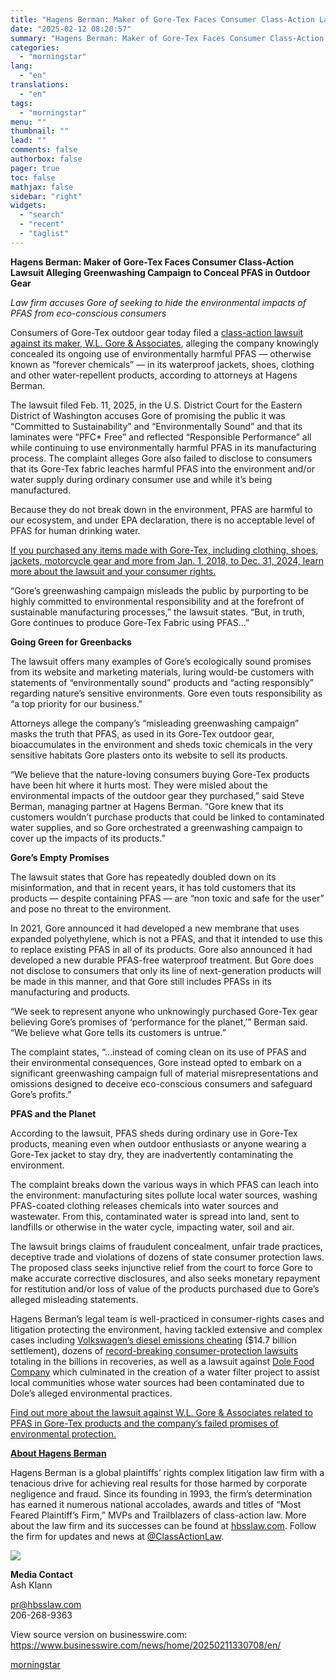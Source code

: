 ```yaml
---
title: "Hagens Berman: Maker of Gore-Tex Faces Consumer Class-Action Lawsuit Alleging Greenwashing Campaign to Conceal PFAS in Outdoor Gear"
date: "2025-02-12 08:20:57"
summary: "Hagens Berman: Maker of Gore-Tex Faces Consumer Class-Action Lawsuit Alleging Greenwashing Campaign to Conceal PFAS in Outdoor Gear Law firm accuses Gore of seeking to hide the environmental impacts of PFAS from eco-conscious consumers Consumers of Gore-Tex outdoor gear today filed a class-action lawsuit against its maker, W.L. Gore &amp;..."
categories:
  - "morningstar"
lang:
  - "en"
translations:
  - "en"
tags:
  - "morningstar"
menu: ""
thumbnail: ""
lead: ""
comments: false
authorbox: false
pager: true
toc: false
mathjax: false
sidebar: "right"
widgets:
  - "search"
  - "recent"
  - "taglist"
---
```


**Hagens Berman: Maker of Gore-Tex Faces Consumer Class-Action Lawsuit Alleging Greenwashing Campaign to Conceal PFAS in Outdoor Gear**

*Law firm accuses Gore of seeking to hide the environmental impacts of PFAS from eco-conscious consumers*

Consumers of Gore-Tex outdoor gear today filed a [class-action lawsuit against its maker, W.L. Gore & Associates](https://cts.businesswire.com/ct/CT?id=smartlink&url=https%3A%2F%2Fwww.hbsslaw.com%2Fcases%2Fpfas-gore-tex-greenwashing&esheet=54204498&newsitemid=20250211330708&lan=en-US&anchor=class-action+lawsuit+against+its+maker%2C+W.L.+Gore+%26amp%3B+Associates&index=1&md5=a2a13b18f0593657742c387c41058b6e), alleging the company knowingly concealed its ongoing use of environmentally harmful PFAS — otherwise known as “forever chemicals” — in its waterproof jackets, shoes, clothing and other water-repellent products, according to attorneys at Hagens Berman.

The lawsuit filed Feb. 11, 2025, in the U.S. District Court for the Eastern District of Washington accuses Gore of promising the public it was “Committed to Sustainability” and “Environmentally Sound” and that its laminates were “PFC\* Free” and reflected “Responsible Performance” all while continuing to use environmentally harmful PFAS in its manufacturing process. The complaint alleges Gore also failed to disclose to consumers that its Gore-Tex fabric leaches harmful PFAS into the environment and/or water supply during ordinary consumer use and while it’s being manufactured.

Because they do not break down in the environment, PFAS are harmful to our ecosystem, and under EPA declaration, there is no acceptable level of PFAS for human drinking water.

[If you purchased any items made with Gore-Tex, including clothing, shoes, jackets, motorcycle gear and more from Jan. 1, 2018, to Dec. 31, 2024, learn more about the lawsuit and your consumer rights.](https://cts.businesswire.com/ct/CT?id=smartlink&url=https%3A%2F%2Fwww.hbsslaw.com%2Fcases%2Fpfas-gore-tex-greenwashing&esheet=54204498&newsitemid=20250211330708&lan=en-US&anchor=If+you+purchased+any+items+made+with+Gore-Tex%2C+including+clothing%2C+shoes%2C+jackets%2C+motorcycle+gear+and+more+from+Jan.+1%2C+2018%2C+to+Dec.+31%2C+2024%2C+learn+more+about+the+lawsuit+and+your+consumer+rights.&index=2&md5=387ddb435630fe1be68453727112e270)

“Gore’s greenwashing campaign misleads the public by purporting to be highly committed to environmental responsibility and at the forefront of sustainable manufacturing processes,” the lawsuit states. “But, in truth, Gore continues to produce Gore-Tex Fabric using PFAS...”

**Going Green for Greenbacks**

The lawsuit offers many examples of Gore’s ecologically sound promises from its website and marketing materials, luring would-be customers with statements of “environmentally sound” products and “acting responsibly” regarding nature’s sensitive environments. Gore even touts responsibility as “a top priority for our business.”

Attorneys allege the company’s “misleading greenwashing campaign” masks the truth that PFAS, as used in its Gore-Tex outdoor gear, bioaccumulates in the environment and sheds toxic chemicals in the very sensitive habitats Gore plasters onto its website to sell its products.

“We believe that the nature-loving consumers buying Gore-Tex products have been hit where it hurts most. They were misled about the environmental impacts of the outdoor gear they purchased,” said Steve Berman, managing partner at Hagens Berman. “Gore knew that its customers wouldn’t purchase products that could be linked to contaminated water supplies, and so Gore orchestrated a greenwashing campaign to cover up the impacts of its products.”

**Gore’s Empty Promises**

The lawsuit states that Gore has repeatedly doubled down on its misinformation, and that in recent years, it has told customers that its products — despite containing PFAS — are “non toxic and safe for the user” and pose no threat to the environment.

In 2021, Gore announced it had developed a new membrane that uses expanded polyethylene, which is not a PFAS, and that it intended to use this to replace existing PFAS in all of its products. Gore also announced it had developed a new durable PFAS-free waterproof treatment. But Gore does not disclose to consumers that only its line of next-generation products will be made in this manner, and that Gore still includes PFASs in its manufacturing and products.

“We seek to represent anyone who unknowingly purchased Gore-Tex gear believing Gore’s promises of ‘performance for the planet,’” Berman said. “We believe what Gore tells its customers is untrue.”

The complaint states, “…instead of coming clean on its use of PFAS and their environmental consequences, Gore instead opted to embark on a significant greenwashing campaign full of material misrepresentations and omissions designed to deceive eco-conscious consumers and safeguard Gore’s profits.”

**PFAS and the Planet**

According to the lawsuit, PFAS sheds during ordinary use in Gore-Tex products, meaning even when outdoor enthusiasts or anyone wearing a Gore-Tex jacket to stay dry, they are inadvertently contaminating the environment.

The complaint breaks down the various ways in which PFAS can leach into the environment: manufacturing sites pollute local water sources, washing PFAS-coated clothing releases chemicals into water sources and wastewater. From this, contaminated water is spread into land, sent to landfills or otherwise in the water cycle, impacting water, soil and air.

The lawsuit brings claims of fraudulent concealment, unfair trade practices, deceptive trade and violations of dozens of state consumer protection laws. The proposed class seeks injunctive relief from the court to force Gore to make accurate corrective disclosures, and also seeks monetary repayment for restitution and/or loss of value of the products purchased due to Gore’s alleged misleading statements.

Hagens Berman’s legal team is well-practiced in consumer-rights cases and litigation protecting the environment, having tackled extensive and complex cases including [Volkswagen’s diesel emissions cheating](https://cts.businesswire.com/ct/CT?id=smartlink&url=https%3A%2F%2Fwww.hbsslaw.com%2Fcases%2Fvolkswagenaudi-emissions&esheet=54204498&newsitemid=20250211330708&lan=en-US&anchor=Volkswagen%26%238217%3Bs+diesel+emissions+cheating&index=3&md5=de32bab35e3944fb2dbd3ed5b6f1e8cd) ($14.7 billion settlement), dozens of [record-breaking consumer-protection lawsuits](https://cts.businesswire.com/ct/CT?id=smartlink&url=https%3A%2F%2Fwww.hbsslaw.com%2Fpractices%2Fconsumer-rights&esheet=54204498&newsitemid=20250211330708&lan=en-US&anchor=record-breaking+consumer-protection+lawsuits&index=4&md5=9608c4b59e155500adadbb8f61fc9546) totaling in the billions in recoveries, as well as a lawsuit against [Dole Food Company](https://cts.businesswire.com/ct/CT?id=smartlink&url=https%3A%2F%2Fwww.hbsslaw.com%2Fcases%2Fdole-bananas&esheet=54204498&newsitemid=20250211330708&lan=en-US&anchor=Dole+Food+Company&index=5&md5=f313c2651474c9efd7a24c63e521c7c5) which culminated in the creation of a water filter project to assist local communities whose water sources had been contaminated due to Dole’s alleged environmental practices.

[Find out more about the lawsuit against W.L. Gore & Associates related to PFAS in Gore-Tex products and the company’s failed promises of environmental protection.](https://cts.businesswire.com/ct/CT?id=smartlink&url=https%3A%2F%2Fwww.hbsslaw.com%2Fcases%2Fpfas-gore-tex-greenwashing&esheet=54204498&newsitemid=20250211330708&lan=en-US&anchor=Find+out+more+about+the+lawsuit+against+W.L.+Gore+%26amp%3B+Associates+related+to+PFAS+in+Gore-Tex+products+and+the+company%26%238217%3Bs+failed+promises+of+environmental+protection.&index=6&md5=cc25197e70e5eb1446832d3f0143a3f7)

[**About Hagens Berman**](https://cts.businesswire.com/ct/CT?id=smartlink&url=https%3A%2F%2Fwww.hbsslaw.com%2F&esheet=54204498&newsitemid=20250211330708&lan=en-US&anchor=About+Hagens+Berman&index=7&md5=8ccb9dd360c7b6e7731ea0df92569db4)

Hagens Berman is a global plaintiffs’ rights complex litigation law firm with a tenacious drive for achieving real results for those harmed by corporate negligence and fraud. Since its founding in 1993, the firm’s determination has earned it numerous national accolades, awards and titles of “Most Feared Plaintiff’s Firm,” MVPs and Trailblazers of class-action law. More about the law firm and its successes can be found at [hbsslaw.com](https://cts.businesswire.com/ct/CT?id=smartlink&url=https%3A%2F%2Fwww.hbsslaw.com%2F&esheet=54204498&newsitemid=20250211330708&lan=en-US&anchor=hbsslaw.com&index=8&md5=8a2af2d38b832a7572a5b6e151625d95). Follow the firm for updates and news at [@ClassActionLaw](https://cts.businesswire.com/ct/CT?id=smartlink&url=https%3A%2F%2Fwww.twitter.com%2Fclassactionlaw&esheet=54204498&newsitemid=20250211330708&lan=en-US&anchor=%40ClassActionLaw&index=9&md5=5d9631a6ddde4e656fe29cdcd7af8aca).

 ![](https://cts.businesswire.com/ct/CT?id=bwnews&sty=20250211330708r1&sid=mstr3&distro=nx&lang=en)

**Media Contact**  
Ash Klann
  
[pr@hbsslaw.com](mailto:pr@hbsslaw.com)  
206-268-9363

View source version on businesswire.com: <https://www.businesswire.com/news/home/20250211330708/en/>

[morningstar](https://www.morningstar.com/news/business-wire/20250211330708/hagens-berman-maker-of-gore-tex-faces-consumer-class-action-lawsuit-alleging-greenwashing-campaign-to-conceal-pfas-in-outdoor-gear)
